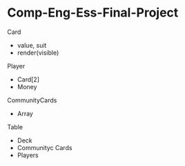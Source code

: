# Comp-Eng-Ess-Final-Project

Card
 - value, suit
 - render(visible)

Player
 - Card[2]
 - Money

CommunityCards
 - Array<Card>

Table
 - Deck
 - Communityc Cards
 - Players
